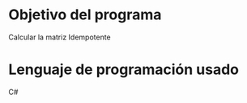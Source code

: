 Objetivo del programa
===============
Calcular la matriz Idempotente

Lenguaje de programación usado
===============
C#
